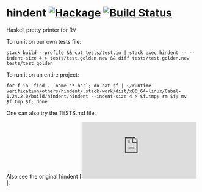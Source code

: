 # hindent [![Hackage](https://img.shields.io/hackage/v/hindent.svg?style=flat)](https://hackage.haskell.org/package/hindent) [![Build Status](https://travis-ci.org/commercialhaskell/hindent.png)](https://travis-ci.org/commercialhaskell/hindent)

Haskell pretty printer for RV

To run it on our own tests file:

```
stack build --profile && cat tests/test.in | stack exec hindent -- --indent-size 4 > tests/test.golden.new && diff tests/test.golden.new tests/test.golden
```

To run it on an entire project:

```
for f in `find . -name '*.hs'`; do cat $f | ~/runtime-verification/others/hindent/.stack-work/dist/x86_64-linux/Cabal-1.24.2.0/build/hindent/hindent --indent-size 4 > $f.tmp; rm $f; mv $f.tmp $f; done
```

One can also try the TESTS.md file.

Also see the original hindent [![documentation](https://github.com/commercialhaskell/hindent/blob/master/README.md)].
